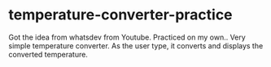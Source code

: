 # temperature-converter-practice
Got the idea from whatsdev from Youtube. Practiced on my own..
Very simple temperature converter.
As the user type, it converts and displays the converted temperature.
